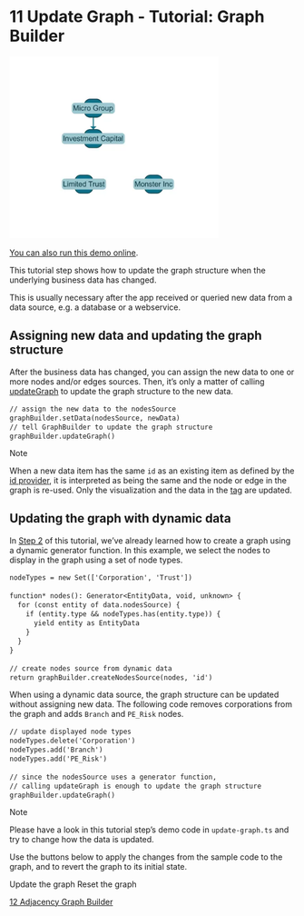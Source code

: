 <!--
 //////////////////////////////////////////////////////////////////////////////
 // @license
 // This file is part of yFiles for HTML.
 // Use is subject to license terms.
 //
 // Copyright (c) by yWorks GmbH, Vor dem Kreuzberg 28,
 // 72070 Tuebingen, Germany. All rights reserved.
 //
 //////////////////////////////////////////////////////////////////////////////
-->
# 11 Update Graph - Tutorial: Graph Builder

<img src="../../../doc/demo-thumbnails/tutorial-graph-builder-update-graph.webp" alt="demo-thumbnail" height="320"/>

[You can also run this demo online](https://www.yworks.com/demos/tutorial-graph-builder/11-update-graph/).

This tutorial step shows how to update the graph structure when the underlying business data has changed.

This is usually necessary after the app received or queried new data from a data source, e.g. a database or a webservice.

## Assigning new data and updating the graph structure

After the business data has changed, you can assign the new data to one or more nodes and/or edges sources. Then, it’s only a matter of calling [updateGraph](https://docs.yworks.com/yfileshtml/#/api/GraphBuilder#GraphBuilder-method-updateGraph) to update the graph structure to the new data.

```
// assign the new data to the nodesSource
graphBuilder.setData(nodesSource, newData)
// tell GraphBuilder to update the graph structure
graphBuilder.updateGraph()
```

Note

When a new data item has the same `id` as an existing item as defined by the [id provider](https://docs.yworks.com/yfileshtml/#/api/NodesSource#NodesSource-property-idProvider), it is interpreted as being the same and the node or edge in the graph is re-used. Only the visualization and the data in the [tag](https://docs.yworks.com/yfileshtml/#/api/IModelItem#ITagOwner-property-tag) are updated.

## Updating the graph with dynamic data

In [Step 2](../02-create-nodes-sources/) of this tutorial, we’ve already learned how to create a graph using a dynamic generator function. In this example, we select the nodes to display in the graph using a set of node types.

```
nodeTypes = new Set(['Corporation', 'Trust'])

function* nodes(): Generator<EntityData, void, unknown> {
  for (const entity of data.nodesSource) {
    if (entity.type && nodeTypes.has(entity.type)) {
      yield entity as EntityData
    }
  }
}

// create nodes source from dynamic data
return graphBuilder.createNodesSource(nodes, 'id')
```

When using a dynamic data source, the graph structure can be updated without assigning new data. The following code removes corporations from the graph and adds `Branch` and `PE_Risk` nodes.

```
// update displayed node types
nodeTypes.delete('Corporation')
nodeTypes.add('Branch')
nodeTypes.add('PE_Risk')

// since the nodesSource uses a generator function,
// calling updateGraph is enough to update the graph structure
graphBuilder.updateGraph()
```

Note

Please have a look in this tutorial step’s demo code in `update-graph.ts` and try to change how the data is updated.

Use the buttons below to apply the changes from the sample code to the graph, and to revert the graph to its initial state.

Update the graph Reset the graph

[12 Adjacency Graph Builder](../../tutorial-graph-builder/12-adjacency-graph-builder/)
